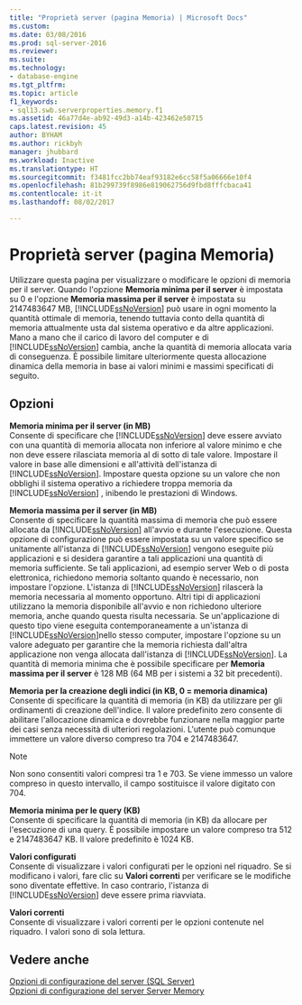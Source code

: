 ```yaml
---
title: "Proprietà server (pagina Memoria) | Microsoft Docs"
ms.custom: 
ms.date: 03/08/2016
ms.prod: sql-server-2016
ms.reviewer: 
ms.suite: 
ms.technology:
- database-engine
ms.tgt_pltfrm: 
ms.topic: article
f1_keywords:
- sql13.swb.serverproperties.memory.f1
ms.assetid: 46a77d4e-ab92-49d3-a14b-423462e50715
caps.latest.revision: 45
author: BYHAM
ms.author: rickbyh
manager: jhubbard
ms.workload: Inactive
ms.translationtype: HT
ms.sourcegitcommit: f3481fcc2bb74eaf93182e6cc58f5a06666e10f4
ms.openlocfilehash: 81b299739f8986e819062756d9fbd8fffcbaca41
ms.contentlocale: it-it
ms.lasthandoff: 08/02/2017

---
```

# <a name="server-properties---memory-page"></a>Proprietà server (pagina Memoria)
  Utilizzare questa pagina per visualizzare o modificare le opzioni di memoria per il server. Quando l'opzione **Memoria minima per il server** è impostata su 0 e l'opzione **Memoria massima per il server** è impostata su 2147483647 MB, [!INCLUDE[ssNoVersion](../../includes/ssnoversion-md.md)] può usare in ogni momento la quantità ottimale di memoria, tenendo tuttavia conto della quantità di memoria attualmente usta dal sistema operativo e da altre applicazioni. Mano a mano che il carico di lavoro del computer e di [!INCLUDE[ssNoVersion](../../includes/ssnoversion-md.md)] cambia, anche la quantità di memoria allocata varia di conseguenza. È possibile limitare ulteriormente questa allocazione dinamica della memoria in base ai valori minimi e massimi specificati di seguito.  
  
## <a name="options"></a>Opzioni  
 **Memoria minima per il server (in MB)**  
 Consente di specificare che [!INCLUDE[ssNoVersion](../../includes/ssnoversion-md.md)] deve essere avviato con una quantità di memoria allocata non inferiore al valore minimo e che non deve essere rilasciata memoria al di sotto di tale valore. Impostare il valore in base alle dimensioni e all'attività dell'istanza di [!INCLUDE[ssNoVersion](../../includes/ssnoversion-md.md)]. Impostare questa opzione su un valore che non obblighi il sistema operativo a richiedere troppa memoria da [!INCLUDE[ssNoVersion](../../includes/ssnoversion-md.md)] , inibendo le prestazioni di Windows.  
  
 **Memoria massima per il server (in MB)**  
 Consente di specificare la quantità massima di memoria che può essere allocata da [!INCLUDE[ssNoVersion](../../includes/ssnoversion-md.md)] all'avvio e durante l'esecuzione. Questa opzione di configurazione può essere impostata su un valore specifico se unitamente all'istanza di [!INCLUDE[ssNoVersion](../../includes/ssnoversion-md.md)] vengono eseguite più applicazioni e si desidera garantire a tali applicazioni una quantità di memoria sufficiente. Se tali applicazioni, ad esempio server Web o di posta elettronica, richiedono memoria soltanto quando è necessario, non impostare l'opzione. L'istanza di [!INCLUDE[ssNoVersion](../../includes/ssnoversion-md.md)] rilascerà la memoria necessaria al momento opportuno. Altri tipi di applicazioni utilizzano la memoria disponibile all'avvio e non richiedono ulteriore memoria, anche quando questa risulta necessaria. Se un'applicazione di questo tipo viene eseguita contemporaneamente a un'istanza di [!INCLUDE[ssNoVersion](../../includes/ssnoversion-md.md)]nello stesso computer, impostare l'opzione su un valore adeguato per garantire che la memoria richiesta dall'altra applicazione non venga allocata dall'istanza di [!INCLUDE[ssNoVersion](../../includes/ssnoversion-md.md)]. La quantità di memoria minima che è possibile specificare per **Memoria massima per il server** è 128 MB (64 MB per i sistemi a 32 bit precedenti).  
  
 **Memoria per la creazione degli indici (in KB, 0 = memoria dinamica)**  
 Consente di specificare la quantità di memoria (in KB) da utilizzare per gli ordinamenti di creazione dell'indice. Il valore predefinito zero consente di abilitare l'allocazione dinamica e dovrebbe funzionare nella maggior parte dei casi senza necessità di ulteriori regolazioni. L'utente può comunque immettere un valore diverso compreso tra 704 e 2147483647.  
  
> [!NOTE]  
>  Non sono consentiti valori compresi tra 1 e 703. Se viene immesso un valore compreso in questo intervallo, il campo sostituisce il valore digitato con 704.  
  
 **Memoria minima per le query (KB)**  
 Consente di specificare la quantità di memoria (in KB) da allocare per l'esecuzione di una query. È possibile impostare un valore compreso tra 512 e 2147483647 KB. Il valore predefinito è 1024 KB.  
  
 **Valori configurati**  
 Consente di visualizzare i valori configurati per le opzioni nel riquadro. Se si modificano i valori, fare clic su **Valori correnti** per verificare se le modifiche sono diventate effettive. In caso contrario, l'istanza di [!INCLUDE[ssNoVersion](../../includes/ssnoversion-md.md)] deve essere prima riavviata.  
  
 **Valori correnti**  
 Consente di visualizzare i valori correnti per le opzioni contenute nel riquadro. I valori sono di sola lettura.  
  
## <a name="see-also"></a>Vedere anche  
 [Opzioni di configurazione del server &#40;SQL Server&#41;](../../database-engine/configure-windows/server-configuration-options-sql-server.md)   
 [Opzioni di configurazione del server Server Memory](../../database-engine/configure-windows/server-memory-server-configuration-options.md)  
  
  

